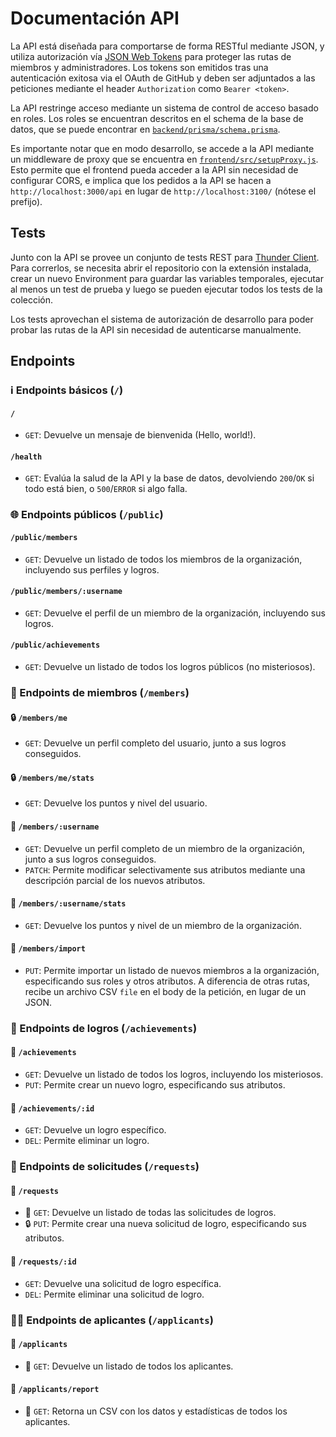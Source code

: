 # Documentación API

La API está diseñada para comportarse de forma RESTful mediante JSON, y utiliza autorización vía [JSON Web Tokens](https://jwt.io/) para proteger las rutas de miembros y administradores. Los tokens son emitidos tras una autenticación exitosa via el OAuth de GitHub y deben ser adjuntados a las peticiones mediante el header `Authorization` como `Bearer <token>`.

La API restringe acceso mediante un sistema de control de acceso basado en roles. Los roles se encuentran descritos en el schema de la base de datos, que se puede encontrar en [`backend/prisma/schema.prisma`](../backend/prisma/schema.prisma).

Es importante notar que en modo desarrollo, se accede a la API mediante un middleware de proxy que se encuentra en [`frontend/src/setupProxy.js`](../frontend/src/setupProxy.js). Esto permite que el frontend pueda acceder a la API sin necesidad de configurar CORS, e implica que los pedidos a la API se hacen a `http://localhost:3000/api` en lugar de `http://localhost:3100/` (nótese el prefijo).

## Tests
Junto con la API se provee un conjunto de tests REST para [Thunder Client](https://www.thunderclient.com/). Para correrlos, se necesita abrir el repositorio con la extensión instalada, crear un nuevo Environment para guardar las variables temporales, ejecutar al menos un test de prueba y luego se pueden ejecutar todos los tests de la colección.

Los tests aprovechan el sistema de autorización de desarrollo para poder probar las rutas de la API sin necesidad de autenticarse manualmente.

## Endpoints
### ℹ️ Endpoints básicos (`/`)
#### `/`
- `GET`: Devuelve un mensaje de bienvenida (Hello, world!).

#### `/health`
- `GET`: Evalúa la salud de la API y la base de datos, devolviendo `200`/`OK` si todo está bien, o `500`/`ERROR` si algo falla.

### 🌐 Endpoints públicos (`/public`)
#### `/public/members`
- `GET`: Devuelve un listado de todos los miembros de la organización, incluyendo sus perfiles y logros.

#### `/public/members/:username`
- `GET`: Devuelve el perfil de un miembro de la organización, incluyendo sus logros.

#### `/public/achievements`
- `GET`: Devuelve un listado de todos los logros públicos (no misteriosos).

### 👥 Endpoints de miembros (`/members`)
#### 🔒 `/members/me`
- `GET`: Devuelve un perfil completo del usuario, junto a sus logros conseguidos.

#### 🔒 `/members/me/stats`
- `GET`: Devuelve los puntos y nivel del usuario.

#### 🔐 `/members/:username`
- `GET`: Devuelve un perfil completo de un miembro de la organización, junto a sus logros conseguidos.
- `PATCH`: Permite modificar selectivamente sus atributos mediante una descripción parcial de los nuevos atributos.

#### 🔐 `/members/:username/stats`
- `GET`: Devuelve los puntos y nivel de un miembro de la organización.

#### 🔐 `/members/import`
- `PUT`: Permite importar un listado de nuevos miembros a la organización, especificando sus roles y otros atributos. A diferencia de otras rutas, recibe un archivo CSV `file` en el body de la petición, en lugar de un JSON.

### 🏅 Endpoints de logros (`/achievements`)
#### 🔐 `/achievements`
- `GET`: Devuelve un listado de todos los logros, incluyendo los misteriosos.
- `PUT`: Permite crear un nuevo logro, especificando sus atributos.

#### 🔐 `/achievements/:id`
- `GET`: Devuelve un logro específico.
- `DEL`: Permite eliminar un logro.

### 📂 Endpoints de solicitudes (`/requests`)
#### 🔐 `/requests`
- 🔐 `GET`: Devuelve un listado de todas las solicitudes de logros.
- 🔒 `PUT`: Permite crear una nueva solicitud de logro, especificando sus atributos.

#### 🔐 `/requests/:id`
- `GET`: Devuelve una solicitud de logro específica.
- `DEL`: Permite eliminar una solicitud de logro.

### 👤🆕 Endpoints de aplicantes (`/applicants`)
#### 🔐 `/applicants`
- 🔐 `GET`: Devuelve un listado de todos los aplicantes.

#### 🔐 `/applicants/report`
- 🔐 `GET`: Retorna un CSV con los datos y estadísticas de todos los aplicantes.
